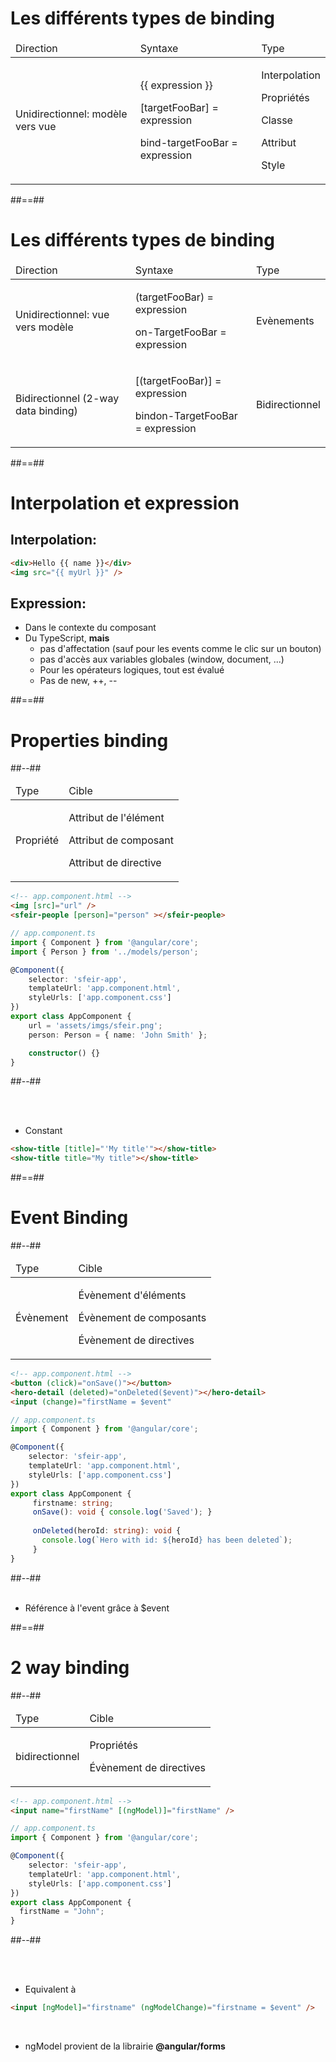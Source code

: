 <!-- .slide -->

# Les différents types de binding

<table>
    <thead>
        <tr>
            <td>Direction</td>
            <td>Syntaxe</td>
            <td>Type</td>
        </tr>
    </thead>
    <tbody>
        <tr>
            <td>Unidirectionnel: modèle vers vue</td>
            <td>
                <p>{{ expression }}</p>
                <p>[targetFooBar] = expression</p>
                <p>bind-targetFooBar = expression</p>
            </td>
            <td>
                <p>Interpolation</p>
                <p>Propriétés</p>
                <p>Classe</p>
                <p>Attribut</p>
                <p>Style</p>
            </td>
        </tr>       
    </tbody>
</table>

##==##

<!-- .slide -->

# Les différents types de binding

<table>
    <thead>
        <tr>
            <td>Direction</td>
            <td>Syntaxe</td>
            <td>Type</td>
        </tr>
    </thead>
    <tbody>        
        <tr>
            <td>Unidirectionnel: vue vers modèle</td>
            <td>
                <p>(targetFooBar) = expression</p>
                <p>on-TargetFooBar = expression</p>
            </td>
            <td>Evènements</td>
        </tr>
        <tr>
            <td>Bidirectionnel (2-way data binding)</td>
            <td>
                <p>[(targetFooBar)] = expression</p>
                <p>bindon-TargetFooBar = expression</p>
            </td>
            <td>Bidirectionnel</td>
        </tr>
    </tbody>
</table>

##==##

<!-- .slide: class="with-code inconsolata" -->

# Interpolation et expression

## Interpolation:

```html
<div>Hello {{ name }}</div>
<img src="{{ myUrl }}" />
```

<!-- .element: class="medium-code" -->

## Expression:
- Dans le contexte du composant
- Du TypeScript, **mais**
    - pas d'affectation (sauf pour les events comme le clic sur un bouton)
    - pas d'accès aux variables globales (window, document, ...)
    - Pour les opérateurs logiques, tout est évalué
    - Pas de new, ++, --

##==##

<!-- .slide: class="two-column-layout" -->

# Properties binding

##--##

<table>
    <thead>
        <tr>
            <td>Type</td>
            <td>Cible</td>
        </tr>
    </thead>
    <tbody>
        <tr>
            <td>Propriété</td>
            <td>
                <p>Attribut de l'élément</p>
                <p>Attribut de composant</p>
                <p>Attribut de directive</p>
            </td>
        </tr>
    </tbody>
</table>

```html
<!-- app.component.html -->
<img [src]="url" />
<sfeir-people [person]="person" ></sfeir-people>
```

<!-- .element: class="medium-code" -->

```typescript
// app.component.ts
import { Component } from '@angular/core';
import { Person } from '../models/person';

@Component({
    selector: 'sfeir-app',
    templateUrl: 'app.component.html',
    styleUrls: ['app.component.css']
})
export class AppComponent {
    url = 'assets/imgs/sfeir.png';
    person: Person = { name: 'John Smith' };

    constructor() {}
}
```

<!-- .element: class="medium-code" -->

##--##

<!-- .slide: class="with-code inconsolata" -->

<br><br>

-   Constant

```html
<show-title [title]="'My title'"></show-title> 
<show-title title="My title"></show-title>
```

<!-- .element: class="medium-code" -->

##==##

<!-- .slide: class="two-column-layout" -->

# Event Binding

##--##

<table>
    <thead>
        <tr>
            <td>Type</td>
            <td>Cible</td>
        </tr>
    </thead>
    <tbody>
        <tr>
            <td>Évènement</td>
            <td>
                <p>Évènement d'éléments</p>
                <p>Évènement de composants</p>
                <p>Évènement de directives</p>
            </td>
        </tr>
    </tbody>
</table>

```html
<!-- app.component.html -->
<button (click)="onSave()"></button>
<hero-detail (deleted)="onDeleted($event)"></hero-detail>
<input (change)="firstName = $event"
```

<!-- .element: class="medium-code" -->

```typescript
// app.component.ts
import { Component } from '@angular/core';

@Component({
    selector: 'sfeir-app',
    templateUrl: 'app.component.html',
    styleUrls: ['app.component.css']
})
export class AppComponent {
     firstname: string;
     onSave(): void { console.log('Saved'); }
    
     onDeleted(heroId: string): void {
       console.log(`Hero with id: ${heroId} has been deleted`);
     }
}
```

<!-- .element: class="medium-code" -->


##--##
<br><br>

-   Référence à l'event grâce à \$event

##==##

<!-- .slide: class="two-column-layout" -->

# 2 way binding

##--##

<table>
    <thead>
        <tr>
            <td>Type</td>
            <td>Cible</td>
        </tr>
    </thead>
    <tbody>
        <tr>
            <td>bidirectionnel</td>
            <td>
                <p>Propriétés</p>
                <p>Évènement de directives</p>
            </td>
        </tr>
    </tbody>
</table>

```html
<!-- app.component.html -->
<input name="firstName" [(ngModel)]="firstName" />
```

<!-- .element: class="medium-code" -->

```typescript
// app.component.ts
import { Component } from '@angular/core';

@Component({
    selector: 'sfeir-app',
    templateUrl: 'app.component.html',
    styleUrls: ['app.component.css']
})
export class AppComponent {
  firstName = "John";
}
```

<!-- .element: class="medium-code" -->
##--##

<!-- .slide: class="with-code inconsolata" -->

<br><br>

-   Equivalent à

```html
<input [ngModel]="firstname" (ngModelChange)="firstname = $event" />
```

<!-- .element: class="big-code" -->
<br>

-   <bg>ngModel</bg> provient de la librairie <strong>@angular/forms</strong>
